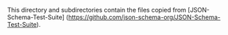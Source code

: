 This directory and subdirectories contain the files copied from
[JSON-Schema-Test-Suite] (https://github.com/json-schema-org/JSON-Schema-Test-Suite).
